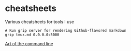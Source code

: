 # cheatsheets
Various cheatsheets for tools I use

    # Run grip server for rendering Github-flavored markdown
    grip tmux.md 0.0.0.0:5000


[Art of the command line](https://github.com/jlevy/the-art-of-command-line)
